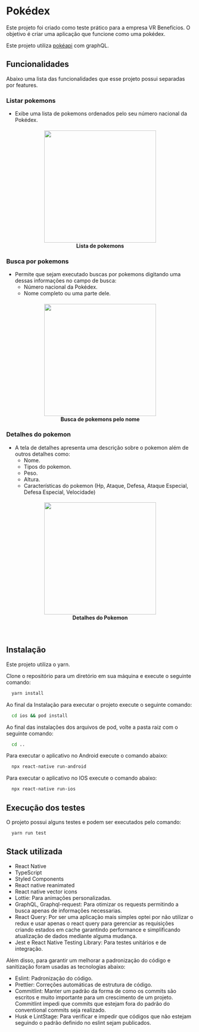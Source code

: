 # Pokédex

Este projeto foi criado como teste prático para a empresa VR Benefícios. 
O objetivo é criar uma aplicação que funcione como uma pokédex.

Este projeto utiliza [pokéapi](https://pokeapi.co/) com graphQL.


## Funcionalidades

Abaixo uma lista das funcionalidades que esse projeto possui separadas por features.

### Listar pokemons

- Exibe uma lista de pokemons ordenados pelo seu número nacional da Pokédex.

<h4 align="center">
<img src="https://user-images.githubusercontent.com/58531490/210359098-fc53e317-7d5f-4115-afec-536fb462eae8.png" width="300px" /><br>
 <b>Lista de pokemons</b>
</h4>

### Busca por pokemons

- Permite que sejam executado buscas por pokemons digitando uma dessas informações no campo de busca:
  * Número nacional da Pokédex.
  * Nome completo ou uma parte dele.

<h4 align="center">
<img src="https://user-images.githubusercontent.com/58531490/210357801-f2f72c14-4e11-4b75-989f-493306c04da1.png" width="300px" /><br>
 <b>Busca de pokemons pelo nome</b>
</h4>

### Detalhes do pokemon

- A tela de detalhes apresenta uma descrição sobre o pokemon além de outros detalhes como:
  * Nome.
  * Tipos do pokemon.
  * Peso.
  * Altura.
  * Características do pokemon (Hp, Ataque, Defesa, Ataque Especial, Defesa Especial, Velocidade)

<h4 align="center">
<img src="https://user-images.githubusercontent.com/58531490/210366463-5642f23a-b106-4dd6-b569-0bb1a6ac3a37.png" width="300px" /><br>
 <b>Detalhes do Pokemon</b>
</h4>

&nbsp;
## Instalação

Este projeto utiliza o yarn.

Clone o repositório para um diretório em sua máquina e execute o seguinte comando:

```bash
  yarn install
```

Ao final da Instalação para executar o projeto execute o seguinte comando:

```bash
  cd ios && pod install
```

Ao final das instalações dos arquivos de pod, volte a pasta raiz com o seguinte comando:

```bash
  cd ..
```

Para executar o aplicativo no Android execute o comando abaixo:

```bash
  npx react-native run-android
```

Para executar o aplicativo no IOS execute o comando abaixo:

```bash
  npx react-native run-ios
```

## Execução dos testes


O projeto possui alguns testes e podem ser executados pelo comando:

```bash
  yarn run test
```

## Stack utilizada

- React Native
- TypeScript
- Styled Components
- React native reanimated
- React native vector icons
- Lottie: Para animações personalizadas. 
- GraphQL, Graphql-request: Para otimizar os requests permitindo a busca apenas de informações necessarias. 
- React Query: Por ser uma aplicação mais simples optei por não utilizar o redux e usar apenas o react query para gerenciar as requisições criando estados em cache garantindo performance e simplificando atualização de dados mediante alguma mudança.
- Jest e React Native Testing Library: Para testes unitários e de integração. 

Além disso, para garantir um melhorar a padronização do código e sanitização foram usadas as tecnologias abaixo:

- Eslint: Padronização do código.
- Prettier: Correções automáticas de estrutura de código.
- Commitlint: Manter um padrão da forma de como os commits são escritos e muito importante para um crescimento de um projeto. Commitlint impedi que commits que estejam fora do padrão do conventional commits seja realizado. 
- Husk e LintStage: Para verificar e impedir que códigos que não estejam seguindo o padrão definido no eslint sejam publicados.
